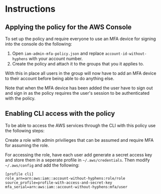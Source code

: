 # Instructions

## Applying the policy for the AWS Console

To set up the policy and require everyone to use an MFA device for signing into
the console do the following:

1. Open `iam-admin-mfa-policy.json` and replace `account-id-without-hyphens` with your account number.
2. Create the policy and attach it to the groups that you it applies to.

With this in place all users in the group will now have to add an MFA device to
their account before being able to do anything else.

Note that when the MFA device has been added the user have to sign out and sign
in as the policy requires the user's session to be authenticated with the
policy.

## Enabling CLI access with the policy

To be able to access the AWS services through the CLI with this policy use the
following steps:

Create a role with admin privilieges that can be assumed and require MFA
for assuming the role.

For accessing the role, have each user add generate a secret access key and
store them in a seperate profile in `~/.aws/credentials`. Then modify
`~/.aws/config` and add the following:

```
[profile cli]
role_arn=arn:aws:iam::account-without-hyphens:role/role
source_profile=profile-with-access-and-secret-key
mfa_serial=arn:aws:iam::account-without-hyphens:mfa/user
```
